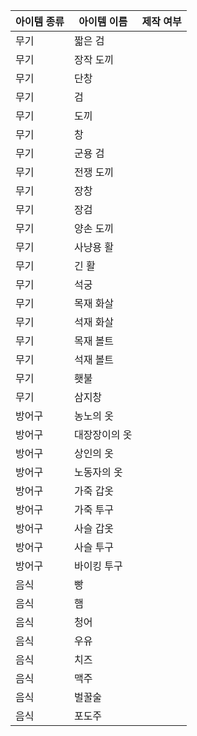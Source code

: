 |아이템 종류|아이템 이름|제작 여부|
|---|---|---|
|무기|짧은 검|
|무기|장작 도끼|
|무기|단창|
|무기|검|
|무기|도끼|
|무기|창|
|무기|군용 검|
|무기|전쟁 도끼|
|무기|장창|
|무기|장검|
|무기|양손 도끼|
|무기|사냥용 활|
|무기|긴 활|
|무기|석궁|
|무기|목재 화살|
|무기|석재 화살|
|무기|목재 볼트|
|무기|석재 볼트|
|무기|횃불|
|무기|삼지창|
|방어구|농노의 옷|
|방어구|대장장이의 옷|
|방어구|상인의 옷|
|방어구|노동자의 옷|
|방어구|가죽 갑옷|
|방어구|가죽 투구|
|방어구|사슬 갑옷|
|방어구|사슬 투구|
|방어구|바이킹 투구|
|음식|빵|
|음식|햄|
|음식|청어|
|음식|우유|
|음식|치즈|
|음식|맥주|
|음식|벌꿀술|
|음식|포도주|

